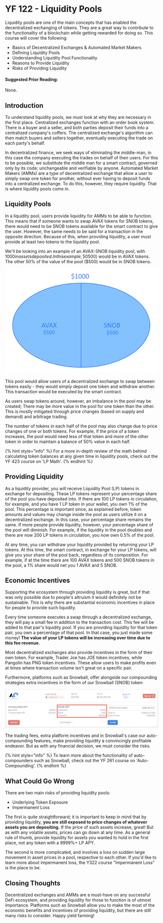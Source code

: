 # YF 122 - Liquidity Pools

Liquidity pools are one of the main concepts that has enabled the decentralized exchanging of tokens. They are a great way to contribute to the functionality of a blockchain while getting rewarded for doing so. This course will cover the following:

* Basics of Decentralized Exchanges & Automated Market Makers
* Defining Liquidity Pools
* Understanding Liquidity Pool Functionality
* Reasons to Provide Liquidity
* Risks of Providing Liquidity

#### Suggested Prior Reading:

None.

## Introduction

To understand liquidity pools, we must look at why they are necessary in the first place. Centralized exchanges function with an order book system. There is a buyer and a seller, and both parties deposit their funds into a centralized company's coffers. The centralized exchange's algorithm can then match buyers and sellers together, eventually executing the trade on each party's behalf.

In decentralized finance, we seek ways of eliminating the middle-man, in this case the company executing the trades on behalf of their users. For this to be possible, we substitute the middle man for a smart contract, governed only by its code; unchangeable and verifiable by anyone. Automated Market Makers (AMMs) are a type of decentralized exchange that allow a user to simply swap one token for another, without ever having to deposit funds into a centralized exchange. To do this, however, they require liquidity. That is where liquidity pools come in.

## Liquidity Pools

In a liquidity pool, users provide liquidity for AMMs to be able to function. This means that if someone wants to swap AVAX tokens for SNOB tokens, there would need to be SNOB tokens available for the smart contract to give the user. However, the same needs to be said for a transaction in the opposite direction. Because of this, when providing liquidity, a user must provide at least two tokens to the liquidity pool.

We'll be looking into an example of an AVAX-SNOB liquidity pool, with $1000 in assets deposited. In this example, 50% of the value of the pool ($500) would be in AVAX tokens. The other 50% of the value of the pool ($500) would be in SNOB tokens.

![](../../.gitbook/assets/LP0.png)

This pool would allow users of a decentralized exchange to swap between tokens easily - they would simply deposit one token and withdraw another. This transaction would be executed by the smart contract.

As users swap tokens around, however, an imbalance in the pool may be created; There may be more value in the pool for one token than the other. This is mostly mitigated through price changes (based on supply and demand) and arbitrage trading.

The number of tokens in each half of the pool may also change due to price changes of one or both tokens. For example, if the price of a token increases, the pool would need less of that token and more of the other token in order to maintain a balance of 50% value in each half.

{% hint style="info" %}
For a more in-depth review of the math behind calculating token balances at any given time in liquidity pools, check out the YF 423 course on 'LP Math'.
{% endhint %}

## Providing Liquidity

As a liquidity provider, you will receive Liquidity Pool (LP) tokens in exchange for depositing. These LP tokens represent your percentage share of the pool you have deposited into. If there are 100 LP tokens in circulation, for example, and you have 1 LP token in your wallet, you own 1% of the pool. This percentage is important since, as explained before, token amounts and values may change inside the pool as users utilize it on a decentralized exchange. In this case, your percentage share remains the same. If more people provide liquidity, however, your percentage share of the pool will diminish. For example, if the liquidity in the pool doubles and there are now 200 LP tokens in circulation, you now own 0.5% of the pool.

At any time, you can withdraw your liquidity provided by returning your LP tokens. At this time, the smart contract, in exchange for your LP tokens, will give you your share of the pool back, regardless of its composition. For example, if at the time there are 100 AVAX tokens and 500 SNOB tokens in the pool, a 1% share would net you 1 AVAX and 5 SNOB.

## Economic Incentives

Supporting the ecosystem through providing liquidity is great, but if that was only possible due to people's altruism it would definitely not be sustainable. This is why there are substantial economic incentives in place for people to provide such liquidity.

Every time someone executes a swap through a decentralized exchange, they will pay a small fee in addition to the transaction cost. This fee will be added to that pair's liquidity pool. If you are providing liquidity for that token pair, you own a percentage of that pool. In that case, you just made some money! **The value of your LP tokens will be increasing over time due to this fee revenue.**

Most decentralized exchanges also provide incentives in the form of their own token. For example, Trader Joe has JOE token incentives, while Pangolin has PNG token incentives. These allow users to make profits even at times where transaction volume isn't great on a specific pair.

Furthermore, platforms such as Snowball, offer alongside our compounding strategies extra incentives in the form of our Snowball (SNOB) token:

![Snowball's Extra SNOB Incentive ](../../.gitbook/assets/LP1.png)

The trading fees, extra platform incentives and in Snowball's case our auto-compounding features, make providing liquidity a convincingly profitable endeavor. But as with any financial decision, we must consider the risks.

{% hint style="info" %}
To learn more about the functionality of auto-compounders such as Snowball, check out the YF 261 course on 'Auto-Compounding'.
{% endhint %}

## What Could Go Wrong

There are two main risks of providing liquidity pools:

* Underlying Token Exposure
* Impermanent Loss

The first is quite straightforward; it is important to keep in mind that by providing liquidity, **you are still exposed to price changes of whatever assets you are depositing.** If the price of such assets increase, great! But as with any volatile assets, prices can go down at any time. As a general rule of thumb, provide liquidity for assets you wanted to hold in the first place, not any token with a 9999%+ LP APY.

The second is more complicated, and involves a loss on sudden large movement in asset prices in a pool, respective to each other. If you'd like to learn more about impermanent loss, the Y322 course "Impermanent Loss" is the place to be.

## Closing Thoughts

Decentralized exchanges and AMMs are a must-have on any successful DeFi ecosystem, and providing liquidity for those to function is of utmost importance. Platforms such as Snowball allow you to make the most of the economic benefits and incentives of providing liquidity, but there are still many risks to consider. Happy yield farming!
